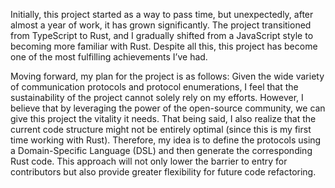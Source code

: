 
Initially, this project started as a way to pass time, but unexpectedly, after almost a year of work, it has grown significantly.  The project transitioned from TypeScript to Rust, and I gradually shifted from a JavaScript style to becoming more familiar with Rust.  Despite all this, this project has become one of the most fulfilling achievements I’ve had.

Moving forward, my plan for the project is as follows: Given the wide variety of communication protocols and protocol enumerations, I feel that the sustainability of the project cannot solely rely on my efforts.  However, I believe that by leveraging the power of the open-source community, we can give this project the vitality it needs.  That being said, I also realize that the current code structure might not be entirely optimal (since this is my first time working with Rust).  Therefore, my idea is to define the protocols using a Domain-Specific Language (DSL) and then generate the corresponding Rust code.  This approach will not only lower the barrier to entry for contributors but also provide greater flexibility for future code refactoring.